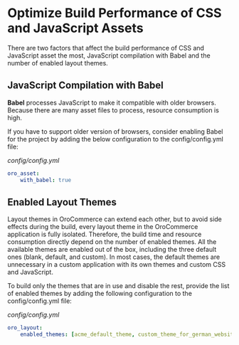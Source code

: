 <a id="frontend-optimize-javascript-assets"></a>

# Optimize Build Performance of CSS and JavaScript Assets

There are two factors that affect the build performance of CSS and JavaScript asset the most, JavaScript compilation with Babel and the number of enabled layout themes.

## JavaScript Compilation with Babel

**Babel** processes JavaScript to make it compatible with older browsers. Because there are many asset files to process, resource consumption is high.

If you have to support older version of browsers, consider enabling Babel for the project by adding the below configuration to the config/config.yml file:

*config/config.yml*
```yaml
oro_asset:
    with_babel: true
```

<a id="frontend-optimize-javascript-assets-enabled-layout-themes"></a>

## Enabled Layout Themes

Layout themes in OroCommerce can extend each other, but to avoid side effects during the build, every layout theme in the OroCommerce application is fully isolated. Therefore, the build time and resource consumption directly depend on the number of enabled themes. All the available themes are enabled out of the box, including the three default ones (blank, default, and custom). In most cases, the default themes are unnecessary in a custom application with its own themes and custom CSS and JavaScript.

To build only the themes that are in use and disable the rest, provide the list of enabled themes by adding the following configuration to the config/config.yml file:

*config/config.yml*
```yaml
oro_layout:
    enabled_themes: [acme_default_theme, custom_theme_for_german_website]
```
